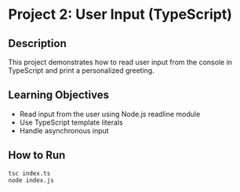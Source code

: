 # Project 2: User Input (TypeScript)

## Description
This project demonstrates how to read user input from the console in TypeScript and print a personalized greeting.

## Learning Objectives
- Read input from the user using Node.js readline module
- Use TypeScript template literals
- Handle asynchronous input

## How to Run
```
tsc index.ts
node index.js
```
